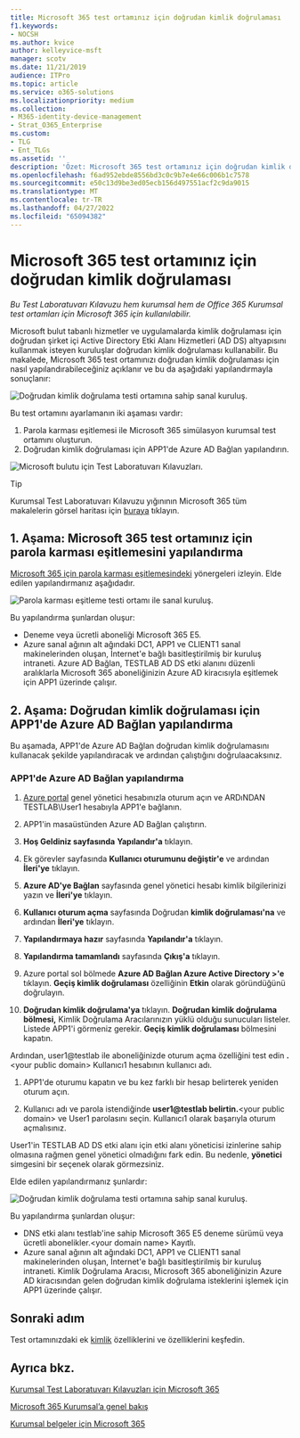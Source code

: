 ```yaml
---
title: Microsoft 365 test ortamınız için doğrudan kimlik doğrulaması
f1.keywords:
- NOCSH
ms.author: kvice
author: kelleyvice-msft
manager: scotv
ms.date: 11/21/2019
audience: ITPro
ms.topic: article
ms.service: o365-solutions
ms.localizationpriority: medium
ms.collection:
- M365-identity-device-management
- Strat_O365_Enterprise
ms.custom:
- TLG
- Ent_TLGs
ms.assetid: ''
description: 'Özet: Microsoft 365 test ortamınız için doğrudan kimlik doğrulamasını yapılandırın.'
ms.openlocfilehash: f6ad952ebde8556bd3c0c9b7e4e66c006b1c7578
ms.sourcegitcommit: e50c13d9be3ed05ecb156d497551acf2c9da9015
ms.translationtype: MT
ms.contentlocale: tr-TR
ms.lasthandoff: 04/27/2022
ms.locfileid: "65094382"
---
```

# <a name="pass-through-authentication-for-your-microsoft-365-test-environment"></a>Microsoft 365 test ortamınız için doğrudan kimlik doğrulaması

*Bu Test Laboratuvarı Kılavuzu hem kurumsal hem de Office 365 Kurumsal test ortamları için Microsoft 365 için kullanılabilir.*

Microsoft bulut tabanlı hizmetler ve uygulamalarda kimlik doğrulaması için doğrudan şirket içi Active Directory Etki Alanı Hizmetleri (AD DS) altyapısını kullanmak isteyen kuruluşlar doğrudan kimlik doğrulaması kullanabilir. Bu makalede, Microsoft 365 test ortamınızı doğrudan kimlik doğrulaması için nasıl yapılandırabileceğiniz açıklanır ve bu da aşağıdaki yapılandırmayla sonuçlanır:
  
![Doğrudan kimlik doğrulama testi ortamına sahip sanal kuruluş.](../media/pass-through-auth-m365-ent-test-environment/Phase2.png)
  
Bu test ortamını ayarlamanın iki aşaması vardır:

1.    Parola karması eşitlemesi ile Microsoft 365 simülasyon kurumsal test ortamını oluşturun.
2.    Doğrudan kimlik doğrulaması için APP1'de Azure AD Bağlan yapılandırın.
    
![Microsoft bulutu için Test Laboratuvarı Kılavuzları.](../media/m365-enterprise-test-lab-guides/cloud-tlg-icon.png) 
    
> [!TIP]
> Kurumsal Test Laboratuvarı Kılavuzu yığınının Microsoft 365 tüm makalelerin görsel haritası için [buraya](../downloads/Microsoft365EnterpriseTLGStack.pdf) tıklayın.
  
## <a name="phase-1-configure-password-hash-synchronization-for-your-microsoft-365-test-environment"></a>1. Aşama: Microsoft 365 test ortamınız için parola karması eşitlemesini yapılandırma

[Microsoft 365 için parola karması eşitlemesindeki](password-hash-sync-m365-ent-test-environment.md) yönergeleri izleyin. Elde edilen yapılandırmanız aşağıdadır.
  
![Parola karması eşitleme testi ortamı ile sanal kuruluş.](../media/pass-through-auth-m365-ent-test-environment/Phase1.png)
  
Bu yapılandırma şunlardan oluşur: 
  
- Deneme veya ücretli aboneliği Microsoft 365 E5.
- Azure sanal ağının alt ağındaki DC1, APP1 ve CLIENT1 sanal makinelerinden oluşan, İnternet'e bağlı basitleştirilmiş bir kuruluş intraneti. Azure AD Bağlan, TESTLAB AD DS etki alanını düzenli aralıklarla Microsoft 365 aboneliğinizin Azure AD kiracısıyla eşitlemek için APP1 üzerinde çalışır.

## <a name="phase-2-configure-azure-ad-connect-on-app1-for-pass-through-authentication"></a>2. Aşama: Doğrudan kimlik doğrulaması için APP1'de Azure AD Bağlan yapılandırma

Bu aşamada, APP1'de Azure AD Bağlan doğrudan kimlik doğrulamasını kullanacak şekilde yapılandıracak ve ardından çalıştığını doğrulaacaksınız.

### <a name="configure-azure-ad-connect-on-app1"></a>APP1'de Azure AD Bağlan yapılandırma

1.    [Azure portal](https://portal.azure.com) genel yönetici hesabınızla oturum açın ve ARDıNDAN TESTLAB\User1 hesabıyla APP1'e bağlanın.

2.    APP1'in masaüstünden Azure AD Bağlan çalıştırın.

3.    **Hoş Geldiniz sayfasında** **Yapılandır'a** tıklayın.

4.    Ek görevler sayfasında **Kullanıcı oturumunu değiştir'e** ve ardından **İleri'ye** tıklayın.

5.    **Azure AD'ye Bağlan** sayfasında genel yönetici hesabı kimlik bilgilerinizi yazın ve **İleri'ye** tıklayın.

6.    **Kullanıcı oturum açma** sayfasında Doğrudan **kimlik doğrulaması'na** ve ardından **İleri'ye** tıklayın.

7.    **Yapılandırmaya hazır** sayfasında **Yapılandır'a** tıklayın.

8.    **Yapılandırma tamamlandı** sayfasında **Çıkış'a** tıklayın.

9.    Azure portal sol bölmede **Azure AD Bağlan Azure Active Directory >'e** tıklayın. **Geçiş kimlik doğrulaması** özelliğinin **Etkin** olarak göründüğünü doğrulayın.

10.    **Doğrudan kimlik doğrulama'ya** tıklayın. **Doğrudan kimlik doğrulama bölmesi,** Kimlik Doğrulama Aracılarınızın yüklü olduğu sunucuları listeler. Listede APP1'i görmeniz gerekir. **Geçiş kimlik doğrulaması** bölmesini kapatın.

Ardından, user1@testlab ile aboneliğinizde oturum açma özelliğini test edin <strong>.</strong>\<your public domain> Kullanıcı1 hesabının kullanıcı adı.

1. APP1'de oturumu kapatın ve bu kez farklı bir hesap belirterek yeniden oturum açın.

2. Kullanıcı adı ve parola istendiğinde <strong>user1@testlab belirtin.</strong>\<your public domain> ve User1 parolasını seçin. Kullanıcı1 olarak başarıyla oturum açmalısınız.

User1'in TESTLAB AD DS etki alanı için etki alanı yöneticisi izinlerine sahip olmasına rağmen genel yönetici olmadığını fark edin. Bu nedenle, **yönetici** simgesini bir seçenek olarak görmezsiniz.

Elde edilen yapılandırmanız şunlardır:

![Doğrudan kimlik doğrulama testi ortamına sahip sanal kuruluş.](../media/pass-through-auth-m365-ent-test-environment/Phase2.png)
 
Bu yapılandırma şunlardan oluşur:

- DNS etki alanı testlab'ine sahip Microsoft 365 E5 deneme sürümü veya ücretli abonelikler.\<your domain name> Kayıtlı.
- Azure sanal ağının alt ağındaki DC1, APP1 ve CLIENT1 sanal makinelerinden oluşan, İnternet'e bağlı basitleştirilmiş bir kuruluş intraneti. Kimlik Doğrulama Aracısı, Microsoft 365 aboneliğinizin Azure AD kiracısından gelen doğrudan kimlik doğrulama isteklerini işlemek için APP1 üzerinde çalışır.

## <a name="next-step"></a>Sonraki adım

Test ortamınızdaki ek [kimlik](m365-enterprise-test-lab-guides.md#identity) özelliklerini ve özelliklerini keşfedin.

## <a name="see-also"></a>Ayrıca bkz.

[Kurumsal Test Laboratuvarı Kılavuzları için Microsoft 365](m365-enterprise-test-lab-guides.md)

[Microsoft 365 Kurumsal’a genel bakış](microsoft-365-overview.md)

[Kurumsal belgeler için Microsoft 365](/microsoft-365-enterprise/)